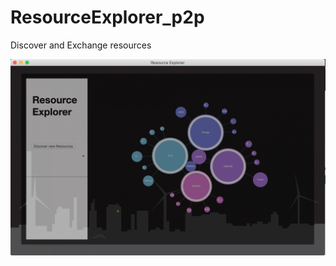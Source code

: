 # ResourceExplorer_p2p
Discover and Exchange resources

<p align="center">
    <img src="resourceExplorer.png" width="750">
</p>
